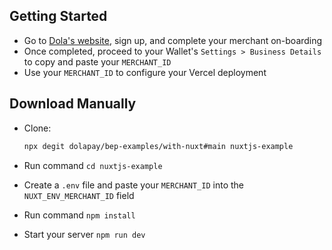 ## Getting Started

- Go to [Dola's website](https://dola.me/), sign up, and complete your merchant on-boarding
- Once completed, proceed to your Wallet's `Settings > Business Details` to copy and paste your `MERCHANT_ID`
- Use your `MERCHANT_ID` to configure your Vercel deployment

## Download Manually

- Clone:

  ```bash
  npx degit dolapay/bep-examples/with-nuxt#main nuxtjs-example
  ```

- Run command `cd nuxtjs-example`
- Create a `.env` file and paste your `MERCHANT_ID` into the `NUXT_ENV_MERCHANT_ID` field
- Run command `npm install`
- Start your server `npm run dev`
